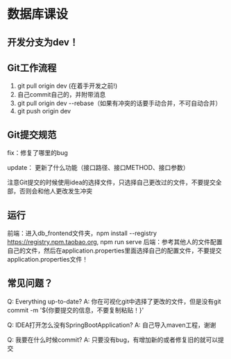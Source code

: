 # 数据库课设
## 开发分支为dev！


## Git工作流程

1. git pull origin dev (在着手开发之前!)
2. 自己commit自己的，并附带消息
3. git pull origin dev --rebase（如果有冲突的话要手动合并，不可自动合并）
4. git push origin dev



## Git提交规范

fix：修复了哪里的bug

update： 更新了什么功能（接口路径、接口METHOD、接口参数）

注意Git提交的时候使用idea的选择文件，只选择自己更改过的文件，不要提交全部，否则会和他人更改发生冲突


## 运行
前端：进入db_frontend文件夹，npm install --registry https://registry.npm.taobao.org, npm run serve
后端：参考其他人的文件配置自己的文件，然后在application.properties里面选择自己的配置文件，不要提交application.properties文件！

## 常见问题？
Q: Everything up-to-date?
A: 你在可视化git中选择了更改的文件，但是没有git commit -m '${你要提交的信息，不要复制粘贴！}'

Q: IDEA打开怎么没有SpringBootApplication?
A: 自己导入maven工程，谢谢

Q: 我要在什么时候commit?
A: 只要没有bug，有增加新的或者修复旧的就可以提交
